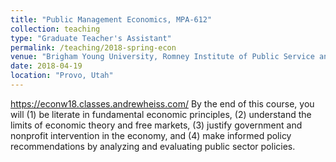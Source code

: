 ```yaml
---
title: "Public Management Economics, MPA-612"
collection: teaching
type: "Graduate Teacher's Assistant"
permalink: /teaching/2018-spring-econ
venue: "Brigham Young University, Romney Institute of Public Service and Ethics"
date: 2018-04-19
location: "Provo, Utah"
---
```


https://econw18.classes.andrewheiss.com/
By the end of this course, you will (1) be literate in fundamental economic principles, (2) understand the limits of economic theory and free markets, (3) justify government and nonprofit intervention in the economy, and (4) make informed policy recommendations by analyzing and evaluating public sector policies.  
